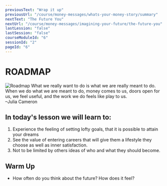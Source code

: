 ```yaml
---
previousText: "Wrap it up"
previousUrl: "/course/money-messages/whats-your-money-story/summary"
nextText: "The Future You"
nextUrl: "/course/money-messages/imagining-your-future/the-future-you"
lastLession: "false"
lastSession: "false"
courseModuleId: "6"
sessionId: "2"
pageId: "6"
---
```



# ROADMAP
![Roadmap](/assets/img/roadmap.png)
<sparkle-character-intro position="right" character="jen">
What we really want to do is what we are really meant to do. When we do what we are meant to do, money comes to us, doors open for us, we feel useful, and the work we do feels like play to us.<br /> 
–Julia Cameron
</sparkle-character-intro>

## In today's lesson we will learn to:
1. Experience the feeling of setting lofty goals, that it is possible to attain your dreams
2. See the value of entering careers that will give them a lifestyle they choose as well as inner satisfaction.
3. Not to be limited by others ideas of who and what they should become.

## Warm Up
- How often do you think about the future? How does it feel? 